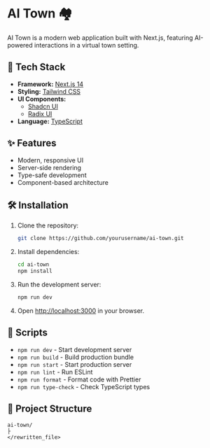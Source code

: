 # AI Town 🏘️

AI Town is a modern web application built with Next.js, featuring AI-powered interactions in a virtual town setting.

## 🚀 Tech Stack

- **Framework:** [Next.js 14](https://nextjs.org/)
- **Styling:** [Tailwind CSS](https://tailwindcss.com/)
- **UI Components:** 
  - [Shadcn UI](https://ui.shadcn.com/)
  - [Radix UI](https://www.radix-ui.com/)
- **Language:** [TypeScript](https://www.typescriptlang.org/)

## ✨ Features

- Modern, responsive UI
- Server-side rendering
- Type-safe development
- Component-based architecture

## 🛠️ Installation

1. Clone the repository:
   ```bash
   git clone https://github.com/yourusername/ai-town.git
   ```

2. Install dependencies:
   ```bash
   cd ai-town
   npm install
   ```

3. Run the development server:
   ```bash
   npm run dev
   ```

4. Open [http://localhost:3000](http://localhost:3000) in your browser.

## 📝 Scripts

- `npm run dev` - Start development server
- `npm run build` - Build production bundle
- `npm run start` - Start production server
- `npm run lint` - Run ESLint
- `npm run format` - Format code with Prettier
- `npm run type-check` - Check TypeScript types

## 📁 Project Structure

```
ai-town/
├
</rewritten_file> 